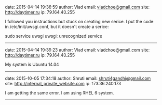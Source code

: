 date: 2015-04-14 19:36:59
author: Vlad
email: vladchoe@gmail.com
site: http://daytimer.ru
ip: 79.164.40.255

I followed you instructions but stuck on creating new serice. I put the code in /etc/init/uwsgi.conf, but it doesn't create a serice:

sudo service uwsgi
uwsgi: unrecognized service

- - - - - - - - - - - - - - - -

date: 2015-04-14 19:39:23
author: Vlad
email: vladchoe@gmail.com
site: http://daytimer.ru
ip: 79.164.40.255

My system is Ubuntu 14.04

- - - - - - - - - - - - - - - -

date: 2015-10-05 17:34:18
author: Shruti
email: shruti4gandhi@gmail.com
site: http://internal_private_website.com
ip: 173.36.240.173

I am getting the same error. I am using RHEL 6 system.

- - - - - - - - - - - - - - - -

